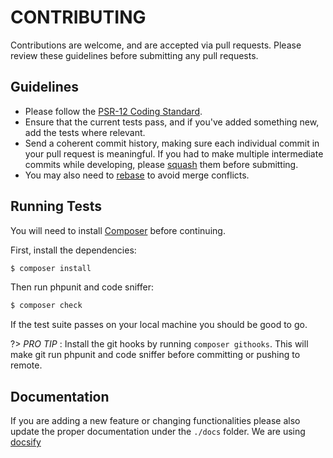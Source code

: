 # CONTRIBUTING

Contributions are welcome, and are accepted via pull requests. Please review these guidelines before submitting any pull requests.

## Guidelines

* Please follow the [PSR-12 Coding Standard](https://www.php-fig.org/psr/psr-12/).
* Ensure that the current tests pass, and if you've added something new, add the tests where relevant.
* Send a coherent commit history, making sure each individual commit in your pull request is meaningful. If you had to make multiple intermediate commits while developing, please [squash](http://git-scm.com/book/en/Git-Tools-Rewriting-History) them before submitting.
* You may also need to [rebase](http://git-scm.com/book/en/Git-Branching-Rebasing) to avoid merge conflicts.

## Running Tests

You will need to install [Composer](https://getcomposer.org) before continuing.

First, install the dependencies:

```bash
$ composer install
```

Then run phpunit and code sniffer:

```bash
$ composer check
```

If the test suite passes on your local machine you should be good to go.

?> *PRO TIP* : Install the git hooks by running `composer githooks`. This will make git run phpunit and code sniffer before committing or pushing to remote.

## Documentation

If you are adding a new feature or changing functionalities please also update the proper documentation under the `./docs` folder. We are using [docsify](https://docsify.js.org/)
